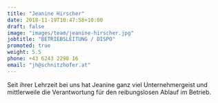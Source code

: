 ```yaml
---
title: "Jeanine Hirscher"
date: 2018-11-19T10:47:58+10:00
draft: false
image: "images/team/jeanine-hirscher.jpg"
jobtitle: "BETRIEBSLEITUNG / DISPO"
promoted: true
weight: 5.5
phone: +43 6243 2298 16
email: "jh@schnitzhofer.at"
---
```


Seit ihrer Lehrzeit bei uns hat Jeanine ganz viel Unternehmergeist und mittlerweile die Verantwortung für den reibungslosen Ablauf im Betrieb.

